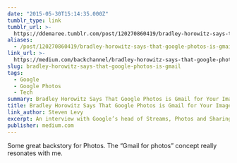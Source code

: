 ```yaml
---
date: "2015-05-30T15:14:35.000Z"
tumblr_type: link
tumblr_url: >-
  https://ddemaree.tumblr.com/post/120270860419/bradley-horowitz-says-that-google-photos-is-gmail
aliases:
  - /post/120270860419/bradley-horowitz-says-that-google-photos-is-gmail
link_url: >-
  https://medium.com/backchannel/bradley-horowitz-says-that-google-photos-is-gmail-for-your-images-and-that-google-plus-is-not-dead-54be1d641526
slug: bradley-horowitz-says-that-google-photos-is-gmail
tags:
  - Google
  - Google Photos
  - Tech
summary: Bradley Horowitz Says That Google Photos is Gmail for Your Images
title: Bradley Horowitz Says That Google Photos is Gmail for Your Images
link_author: Steven Levy
excerpt: An interview with Google’s head of Streams, Photos and Sharing
publisher: medium.com
---
```


<p>Some great backstory for Photos. The&nbsp;“Gmail for photos” concept really resonates with me.</p>
